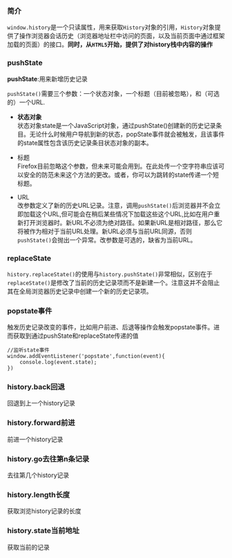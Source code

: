 ### 简介
`window.history`是一个只读属性，用来获取`History`对象的引用，`History`对象提供了操作浏览器会话历史（浏览器地址栏中访问的页面，以及当前页面中通过框架加载的页面）的接口。**同时，从`HTML5`开始，提供了对history栈中内容的操作**

### pushState
**pushState**:用来新增历史记录

`pushState()`需要三个参数：一个状态对象，一个标题（目前被忽略），和（可选的）一个URL.
- **状态对象**</br>
状态对象state是一个JavaScript对象，通过pushState()创建新的历史记录条目。无论什么时候用户导航到新的状态，popState事件就会被触发，且该事件的state属性包含该历史记录条目状态对象的副本。

- 标题</br>
Firefox目前忽略这个参数，但未来可能会用到。在此处传一个空字符串应该可以安全的防范未来这个方法的更改。或者，你可以为跳转的state传递一个短标题。

- URL</br>
改参数定义了新的历史URL记录。注意，调用`pushState()`后浏览器并不会立即加载这个URL,但可能会在稍后某些情况下加载这些这个URL,比如在用户重新打开浏览器时。新URL不必须为绝对路径。如果新URL是相对路径，那么它将被作为相对于当前URL处理。新URL必须与当前URL同源，否则`pushState()`会抛出一个异常。改参数是可选的，缺省为当前URL。

### replaceState
`history.replaceState()`的使用与`history.pushState()`非常相似，区别在于`replaceState()`是修改了当前的历史记录项而不是新建一个。注意这并不会阻止其在全局浏览器历史记录中创建一个新的历史记录项。

### popstate事件
触发历史记录改变的事件，比如用户前进、后退等操作会触发popstate事件。进而获取到通过pushState和replaceState传递的值

```
//监听state事件
window.addEventListener('popstate',function(event){
    console.log(event.state);
})
```

### history.back回退
回退到上一个history记录

### history.forward前进
前进一个history记录

### history.go去往第n条记录
去往第几个history记录

### history.length长度
获取浏览history记录的长度

### history.state当前地址
获取当前的记录

